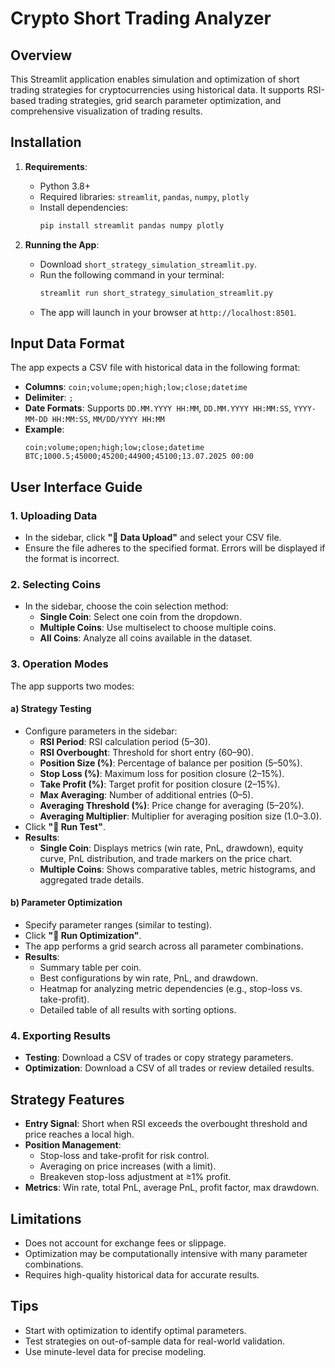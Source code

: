 # Crypto Short Trading Analyzer

## Overview
This Streamlit application enables simulation and optimization of short trading strategies for cryptocurrencies using historical data. It supports RSI-based trading strategies, grid search parameter optimization, and comprehensive visualization of trading results.

## Installation
1. **Requirements**:
   - Python 3.8+
   - Required libraries: `streamlit`, `pandas`, `numpy`, `plotly`
   - Install dependencies:
     ```bash
     pip install streamlit pandas numpy plotly
     ```

2. **Running the App**:
   - Download `short_strategy_simulation_streamlit.py`.
   - Run the following command in your terminal:
     ```bash
     streamlit run short_strategy_simulation_streamlit.py
     ```
   - The app will launch in your browser at `http://localhost:8501`.

## Input Data Format
The app expects a CSV file with historical data in the following format:
- **Columns**: `coin;volume;open;high;low;close;datetime`
- **Delimiter**: `;`
- **Date Formats**: Supports `DD.MM.YYYY HH:MM`, `DD.MM.YYYY HH:MM:SS`, `YYYY-MM-DD HH:MM:SS`, `MM/DD/YYYY HH:MM`
- **Example**:
  ```
  coin;volume;open;high;low;close;datetime
  BTC;1000.5;45000;45200;44900;45100;13.07.2025 00:00
  ```

## User Interface Guide
### 1. **Uploading Data**
- In the sidebar, click **"📁 Data Upload"** and select your CSV file.
- Ensure the file adheres to the specified format. Errors will be displayed if the format is incorrect.

### 2. **Selecting Coins**
- In the sidebar, choose the coin selection method:
  - **Single Coin**: Select one coin from the dropdown.
  - **Multiple Coins**: Use multiselect to choose multiple coins.
  - **All Coins**: Analyze all coins available in the dataset.

### 3. **Operation Modes**
The app supports two modes:
#### a) **Strategy Testing**
- Configure parameters in the sidebar:
  - **RSI Period**: RSI calculation period (5–30).
  - **RSI Overbought**: Threshold for short entry (60–90).
  - **Position Size (%)**: Percentage of balance per position (5–50%).
  - **Stop Loss (%)**: Maximum loss for position closure (2–15%).
  - **Take Profit (%)**: Target profit for position closure (2–15%).
  - **Max Averaging**: Number of additional entries (0–5).
  - **Averaging Threshold (%)**: Price change for averaging (5–20%).
  - **Averaging Multiplier**: Multiplier for averaging position size (1.0–3.0).
- Click **"🚀 Run Test"**.
- **Results**:
  - **Single Coin**: Displays metrics (win rate, PnL, drawdown), equity curve, PnL distribution, and trade markers on the price chart.
  - **Multiple Coins**: Shows comparative tables, metric histograms, and aggregated trade details.

#### b) **Parameter Optimization**
- Specify parameter ranges (similar to testing).
- Click **"🚀 Run Optimization"**.
- The app performs a grid search across all parameter combinations.
- **Results**:
  - Summary table per coin.
  - Best configurations by win rate, PnL, and drawdown.
  - Heatmap for analyzing metric dependencies (e.g., stop-loss vs. take-profit).
  - Detailed table of all results with sorting options.

### 4. **Exporting Results**
- **Testing**: Download a CSV of trades or copy strategy parameters.
- **Optimization**: Download a CSV of all trades or review detailed results.

## Strategy Features
- **Entry Signal**: Short when RSI exceeds the overbought threshold and price reaches a local high.
- **Position Management**:
  - Stop-loss and take-profit for risk control.
  - Averaging on price increases (with a limit).
  - Breakeven stop-loss adjustment at ≥1% profit.
- **Metrics**: Win rate, total PnL, average PnL, profit factor, max drawdown.

## Limitations
- Does not account for exchange fees or slippage.
- Optimization may be computationally intensive with many parameter combinations.
- Requires high-quality historical data for accurate results.

## Tips
- Start with optimization to identify optimal parameters.
- Test strategies on out-of-sample data for real-world validation.
- Use minute-level data for precise modeling.
